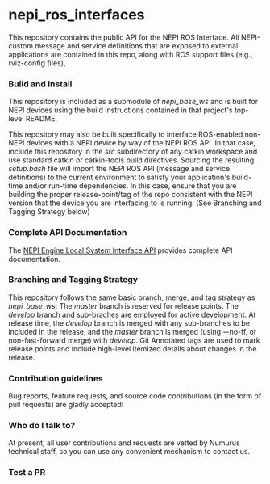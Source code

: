 <!--
NEPI Dual-Use License
Project: nepi_ros_interfaces

This license applies to any user of NEPI Engine software

Copyright (C) 2023 Numurus, LLC <https://www.numurus.com>
see https://github.com/numurus-nepi/nepi_ros_interfaces

This software is dual-licensed under the terms of either a NEPI software developer license
or a NEPI software commercial license.

The terms of both the NEPI software developer and commercial licenses
can be found at: www.numurus.com/licensing-nepi-engine

Redistributions in source code must retain this top-level comment block.
Plagiarizing this software to sidestep the license obligations is illegal.

Contact Information:
====================
- https://www.numurus.com/licensing-nepi-engine
- mailto:nepi@numurus.com

-->
# nepi_ros_interfaces

This repository contains the public API for the NEPI ROS Interface. All NEPI-custom message and service definitions that are exposed to external applications are contained in this repo, along with ROS support files (e.g., rviz-config files),

### Build and Install ###
This repository is included as a submodule of _nepi_base_ws_ and is built for NEPI devices using the build instructions contained in that project's top-level README.

This repository may also be built specifically to interface ROS-enabled non-NEPI devices with a NEPI device by way of the NEPI ROS API. In that case, include this repository in the _src_ subdirectory of any catkin workspace and use standard catkin or catkin-tools build directives. Sourcing the resulting _setup.bash_ file will import the NEPI ROS API (message and service definitions) to the current environment to satisfy your application's build-time and/or run-time dependencies. In this case, ensure that you are building the proper release-point/tag of the repo consistent with the NEPI version that the device you are interfacing to is running. (See Branching and Tagging Strategy below)

### Complete API Documentation ###
The [NEPI Engine Local System Interface API](https://numurus.com/wp-content/uploads/API-Manual-NEPI-Engine-Local-System-Interfacing.pdf) provides complete API documentation.

### Branching and Tagging Strategy ###
This repository follows the same basic branch, merge, and tag strategy as _nepi_base_ws_: The _master_ branch is reserved for release points. The _develop_ branch and sub-braches are employed for active development. At release time, the _develop_ branch is merged with any sub-branches to be included in the release, and the _master_ branch is merged (using --no-ff, or non-fast-forward merge) with _develop_. Git Annotated tags are used to mark release points and include high-level itemized details about changes in the release.

### Contribution guidelines ###
Bug reports, feature requests, and source code contributions (in the form of pull requests) are gladly accepted!

### Who do I talk to? ###
At present, all user contributions and requests are vetted by Numurus technical staff, so you can use any convenient mechanism to contact us.

### Test a PR ###

